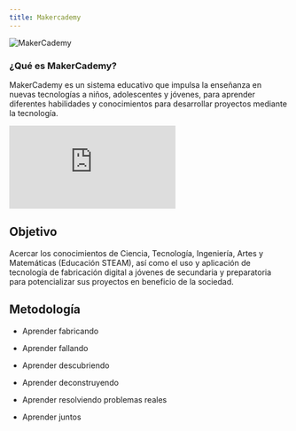 ```yaml
---
title: Makercademy
---
```


![MakerCademy](/img/nina.jpg)


### ¿Qué es MakerCademy?
MakerCademy es un sistema educativo que impulsa la enseñanza en nuevas tecnologías a niños, adolescentes y
jóvenes, para aprender diferentes habilidades y conocimientos para
desarrollar proyectos mediante la tecnología.

![MakerCademy](http://galeria.makermex.com/fotos/picture.php?/5566/category/116)

## Objetivo
Acercar los conocimientos de Ciencia, Tecnología, Ingeniería, Artes y Matemáticas
(Educación STEAM), así como el uso y aplicación de tecnología de fabricación
digital a jóvenes de secundaria y preparatoria para potencializar sus proyectos en
beneficio de la sociedad.


## Metodología
- Aprender fabricando

- Aprender fallando

- Aprender descubriendo

- Aprender deconstruyendo

- Aprender resolviendo problemas reales

- Aprender juntos
